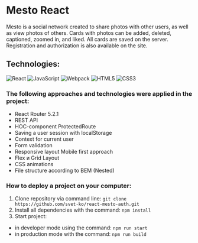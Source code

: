 # Mesto React
Mesto is a social network created to share photos with other users, as well as view photos of others. Cards with photos can be added, deleted, captioned, zoomed in, and liked. All cards are saved on the server. Registration and authorization is also available on the site.

## Technologies:

![React](https://img.shields.io/badge/-React-090909?style=for-the-badge&logo=React) 
![JavaScript](https://img.shields.io/badge/-JavaScript-090909?style=for-the-badge&logo=JavaScript)
![Webpack](https://img.shields.io/badge/-Webpack-090909?style=for-the-badge&logo=Webpack)
![HTML5](https://img.shields.io/badge/-HTML5-090909?style=for-the-badge&logo=HTML5)
![CSS3](https://img.shields.io/badge/-CSS3-090909?style=for-the-badge&logo=CSS3)

### The following approaches and technologies were applied in the project:

- React Router 5.2.1
- REST API
- HOC-component ProtectedRoute
- Saving a user session with localStorage
- Context for current user
- Form validation
- Responsive layout Mobile first approach
- Flex и Grid Layout
- CSS animations
- File structure according to BEM (Nested)

### How to deploy a project on your computer:

1. Clone repository via command line:
`git clone https://github.com/svet-ko/react-mesto-auth.git`
2. Install all dependencies with the command:
`npm install`
3. Start project:
- in developer mode using the command:
`npm run start`
- in production mode with the command:
`npm run build`
